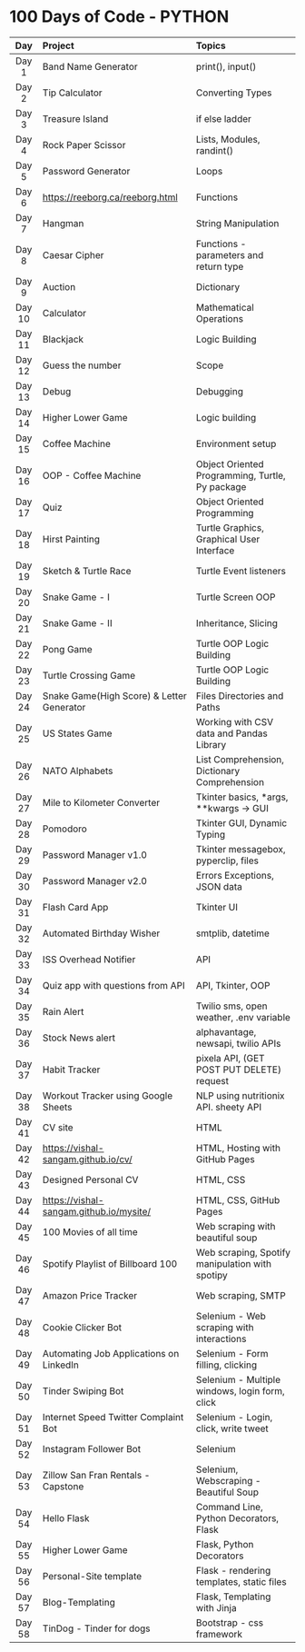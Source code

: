 # 100 Days of Code - PYTHON

|  Day   | Project                                   | Topics                                          |
|:------:|:------------------------------------------|:------------------------------------------------|
| Day 1  | Band Name Generator                       | print(), input()                                |
| Day 2  | Tip Calculator                            | Converting Types                                |
| Day 3  | Treasure Island                           | if else ladder                                  |
| Day 4  | Rock Paper Scissor                        | Lists, Modules, randint()                       |
| Day 5  | Password Generator                        | Loops                                           |
| Day 6  | https://reeborg.ca/reeborg.html           | Functions                                       |
| Day 7  | Hangman                                   | String Manipulation                             |
| Day 8  | Caesar Cipher                             | Functions - parameters and return type          |
| Day 9  | Auction                                   | Dictionary                                      |
| Day 10 | Calculator                                | Mathematical Operations                         |
| Day 11 | Blackjack                                 | Logic Building                                  |
| Day 12 | Guess the number                          | Scope                                           |
| Day 13 | Debug                                     | Debugging                                       |
| Day 14 | Higher Lower Game                         | Logic building                                  |
| Day 15 | Coffee Machine                            | Environment setup                               |
| Day 16 | OOP - Coffee Machine                      | Object Oriented Programming, Turtle, Py package |
| Day 17 | Quiz                                      | Object Oriented Programming                     |
| Day 18 | Hirst Painting                            | Turtle Graphics, Graphical User Interface       |
| Day 19 | Sketch & Turtle Race                      | Turtle Event listeners                          |
| Day 20 | Snake Game - I                            | Turtle Screen OOP                               |
| Day 21 | Snake Game - II                           | Inheritance, Slicing                            |
| Day 22 | Pong Game                                 | Turtle OOP Logic Building                       |
| Day 23 | Turtle Crossing Game                      | Turtle OOP Logic Building                       |
| Day 24 | Snake Game(High Score) & Letter Generator | Files Directories and Paths                     |  
| Day 25 | US States Game                            | Working with CSV data and Pandas Library        |
| Day 26 | NATO Alphabets                            | List Comprehension, Dictionary Comprehension    |
| Day 27 | Mile to Kilometer Converter               | Tkinter basics, *args, **kwargs -> GUI          |
| Day 28 | Pomodoro                                  | Tkinter GUI, Dynamic Typing                     |
| Day 29 | Password Manager v1.0                     | Tkinter messagebox, pyperclip, files            |
| Day 30 | Password Manager v2.0                     | Errors Exceptions, JSON data                    |
| Day 31 | Flash Card App                            | Tkinter UI                                      |
| Day 32 | Automated Birthday Wisher                 | smtplib, datetime                               |
| Day 33 | ISS Overhead Notifier                     | API                                             |
| Day 34 | Quiz app with questions from API          | API, Tkinter, OOP                               |
| Day 35 | Rain Alert                                | Twilio sms, open weather, .env variable         |
| Day 36 | Stock News alert                          | alphavantage, newsapi, twilio APIs              |
| Day 37 | Habit Tracker                             | pixela API, (GET POST PUT DELETE) request       |
| Day 38 | Workout Tracker using Google Sheets       | NLP using nutritionix API. sheety API           |
| Day 41 | CV site                                   | HTML                                            |
| Day 42 | https://vishal-sangam.github.io/cv/       | HTML, Hosting with GitHub Pages                 |
| Day 43 | Designed Personal CV                      | HTML, CSS                                       |
| Day 44 | https://vishal-sangam.github.io/mysite/   | HTML, CSS, GitHub Pages                         |
| Day 45 | 100 Movies of all time                    | Web scraping with beautiful soup                |
| Day 46 | Spotify Playlist of Billboard 100         | Web scraping, Spotify manipulation with spotipy |
| Day 47 | Amazon Price Tracker                      | Web scraping, SMTP                              |
| Day 48 | Cookie Clicker Bot                        | Selenium - Web scraping with interactions       |
| Day 49 | Automating Job Applications on LinkedIn   | Selenium - Form filling, clicking               |
| Day 50 | Tinder Swiping Bot                        | Selenium - Multiple windows, login form, click  |   
| Day 51 | Internet Speed Twitter Complaint Bot      | Selenium - Login, click, write tweet            |
| Day 52 | Instagram Follower Bot                    | Selenium                                        |
| Day 53 | Zillow San Fran Rentals - Capstone        | Selenium, Webscraping - Beautiful Soup          |
| Day 54 | Hello Flask                               | Command Line, Python Decorators, Flask          |
| Day 55 | Higher Lower Game                         | Flask, Python Decorators                        |
| Day 56 | Personal-Site template                    | Flask - rendering templates, static files       |
| Day 57 | Blog-Templating                           | Flask, Templating with Jinja                    |
| Day 58 | TinDog - Tinder for dogs                  | Bootstrap - css framework                       |